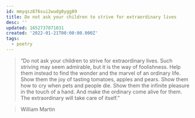 ```yaml
---
id: mmyqsz876sui2wudg0ygg89
title: Do not ask your children to strive for extraordinary lives
desc: ''
updated: 1652737871031
created: '2022-01-21T00:00:00.000Z'
tags:
  - poetry
---
```


> “Do not ask your children
> to strive for extraordinary lives.
> Such striving may seem admirable,
> but it is the way of foolishness.
> Help them instead to find the wonder
> and the marvel of an ordinary life.
> Show them the joy of tasting
> tomatoes, apples and pears.
> Show them how to cry
> when pets and people die.
> Show them the infinite pleasure
> in the touch of a hand.
> And make the ordinary come alive for them.
> The extraordinary will take care of itself.”

> William Martin
